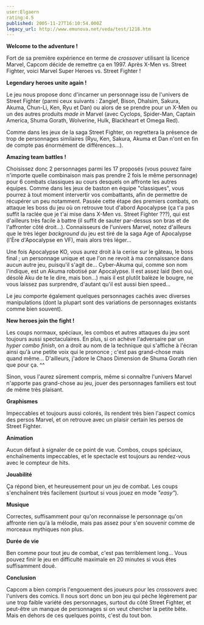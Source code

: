 ```yaml
---
user:Elgaern
rating:4.5
published: 2005-11-27T16:10:54.000Z
legacy_url: http://www.emunova.net/veda/test/1218.htm
---
```

**Welcome to the adventure !**  

Fort de sa première expérience en terme de _crossover_ utilisant la licence Marvel, Capcom décide de remettre ça en 1997\. Après X-Men vs. Street Fighter, voici Marvel Super Heroes vs. Street Fighter !  

  

**Legendary heroes unite again !**  

Le jeu nous propose donc d'incarner un personnage issu de l'univers de Street Fighter (parmi ceux suivants : Zangief, Bison, Dhalsim, Sakura, Akuma, Chun-Li, Ken, Ryu et Dan) ou alors de se prendre pour un X-Men ou un des autres produits _made in_ Marvel (avec Cyclops, Spider-Man, Captain America, Shuma Gorath, Wolverine, Hulk, Blackheart et Omega Red).  

  

Comme dans les jeux de la saga Street Fighter, on regrettera la présence de trop de personnages similaires (Ryu, Ken, Sakura, Akuma et Dan n'ont en fin de compte pas énormément de différences...).  

  

**Amazing team battles !**  

Choisissez donc 2 personnages parmi les 17 proposés (vous pouvez faire n'importe quelle combinaison mais pas prendre 2 fois le même personnage) pour 6 combats classiques au cours desquels on affronte les autres équipes. Comme dans les jeux de baston en équipe "classiques", vous pourrez à tout moment intervertir vos combattants, afin de permettre de récupérer un peu notamment. Passée cette étape des premiers combats, on attaque les boss du jeu où on retrouve tout d'abord Apocalypse (ça t'a pas suffit la raclée que je t'ai mise dans X-Men vs. Street Fighter ???), qui est d'ailleurs très facile à battre (il suffit de sauter par-dessus son bras et de l'affronter côté droit...). Connaisseurs de l'univers Marvel, notez d'ailleurs que le très léger _background_ du jeu est tiré de la saga Age of Apocalypse (l'Ère d'Apocalypse en VF), mais alors très léger...  

Une fois Apocalypse KO, vous aurez droit à la cerise sur le gâteau, le boss final ; un personnage unique et que l'on ne revoit à ma connaissance dans aucun autre jeu, puisqu'il s'agit de... Cyber-Akuma qui, comme son nom l'indique, est un Akuma robotisé par Apocalypse. Il est assez laid (ben oui, désolé Aku de te le dire, mais bon...) mais il est plutôt balèze le bougre, ne vous laissez pas surprendre, d'autant qu'il est aussi bien speed...  

  

Le jeu comporte également quelques personnages cachés avec diverses manipulations (dont la plupart sont des variations de personnages existants comme bien souvent).  

  

**New heroes join the fight !**  

Les coups normaux, spéciaux, les combos et autres attaques du jeu sont toujours aussi spectaculaires. En plus, si on achève l'adversaire par un _hyper combo finish_, on a droit au nom de la technique qui s'affiche à l'écran ainsi qu'à une petite voix qui le prononce ; c'est pas grand-chose mais quand même... D'ailleurs, j'adore le Chaos Dimension de Shuma Gorath rien que pour ça. ^^  

  

Sinon, vous l'aurez sûrement compris, même si connaître l'univers Marvel n'apporte pas grand-chose au jeu, jouer des personnages familiers est tout de même très plaisant.  

  

  

**Graphismes**  

Impeccables et toujours aussi colorés, ils rendent très bien l'aspect comics des persos Marvel, et on retrouve avec un plaisir certain les persos de Street Fighter.  

  

**Animation**  

Aucun défaut à signaler de ce point de vue. Combos, coups spéciaux, enchaînements impeccables, et le spectacle est toujours au rendez-vous avec le compteur de hits.  

  

**Jouabilité**  

Ça répond bien, et heureusement pour un jeu de combat. Les coups s'enchaînent très facilement (surtout si vous jouez en mode _"easy"_).  

  

**Musique**  

Correctes, suffisamment pour qu'on reconnaisse le personnage qu'on affronte rien qu'à la mélodie, mais pas assez pour s'en souvenir comme de morceaux mythiques non plus.  

  

**Durée de vie**  

Ben comme pour tout jeu de combat, c'est pas terriblement long... Vous pouvez finir le jeu en difficulté maximale en 20 minutes si vous êtes suffisamment doué.  

  

**Conclusion**  

Capcom a bien compris l'engouement des joueurs pour les _crossovers_ avec l'univers des comics. Il nous sort donc un bon jeu qui pèche légèrement par une trop faible variété des personnages, surtout du côté Street Fighter, et peut-être un manque de personnages si on veut chercher la petite bête. Mais en dehors de ces quelques points, c'est du tout bon.